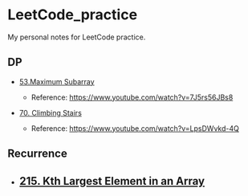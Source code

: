 # LeetCode_practice
My personal notes for LeetCode practice.


## DP
* [53.Maximum Subarray](53_Maximum_Subarray.py) 
    - Reference: https://www.youtube.com/watch?v=7J5rs56JBs8 

* [70. Climbing Stairs](70_Climbing_Stairs.py) 
    - Reference: https://www.youtube.com/watch?v=LpsDWvkd-4Q

## Recurrence
* [215. Kth Largest Element in an Array](215_Kth_Largest_Element_in_an_Array.py) 
    - 

